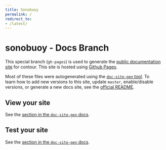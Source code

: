 ```yaml
---
title: Sonobuoy
permalink: /
redirect_to:
- /latest/
---
```


# sonobuoy - Docs Branch

This special branch (`gh-pages`) is used to generate the [public documentation site](https://heptio.github.io/sonobuoy)
for contour. This site is hosted using [Github Pages](https://help.github.com/articles/what-is-github-pages/).

Most of these files were autogenerated using the [`doc-site-gen` tool](https://github.com/heptio/doc-site-gen). To learn how to add new
versions to this site, update `master`, enable/disable versions, or generate a new docs site, see the [official README](https://github.com/heptio/doc-site-gen/README.md).

## View your site

See the [section in the `doc-site-gen` docs](https://github.com/heptio/doc-site-gen/README.md#view-your-site).

## Test your site

See the [section in the `doc-site-gen` docs](https://github.com/heptio/doc-site-gen/README.md#test-your-site).
